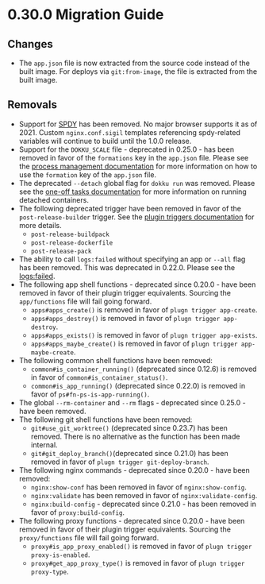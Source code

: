 # 0.30.0 Migration Guide

## Changes

- The `app.json` file is now extracted from the source code instead of the built image. For deploys via `git:from-image`, the file is extracted from the built image.

## Removals

- Support for [SPDY](https://en.wikipedia.org/wiki/SPDY) has been removed. No major browser supports it as of 2021. Custom `nginx.conf.sigil` templates referencing spdy-related variables will continue to build until the 1.0.0 release.
- Support for the `DOKKU_SCALE` file - deprecated in 0.25.0 - has been removed in favor of the `formations` key in the `app.json` file. Please see the [process management documentation](/docs/processes/process-management.md#manually-managing-process-scaling) for more information on how to use the `formation` key of the `app.json` file.
- The deprecated `--detach` global flag for `dokku run` was removed. Please see the [one-off tasks documentation](/docs/processes/one-off-tasks.md#running-a-detached-container) for more information on running detached containers.
- The following deprecated trigger have been removed in favor of the `post-release-builder` trigger. See the [plugin triggers documentation](https://dokku.com/docs/development/plugin-triggers/#post-release-builder) for more details.
    - `post-release-buildpack`
    - `post-release-dockerfile`
    - `post-release-pack`
- The ability to call `logs:failed` without specifying an app or `--all` flag has been removed. This was deprecated in 0.22.0. Please see the [logs:failed](/docs/deployment/logs.md#failed-deploy-logs).
- The following app shell functions - deprecated since 0.20.0 - have been removed in favor of their plugin trigger equivalents. Sourcing the `app/functions` file will fail going forward.
    - `apps#apps_create()` is removed in favor of `plugn trigger app-create`.
    - `apps#apps_destroy()` is removed in favor of `plugn trigger app-destroy`.
    - `apps#apps_exists()` is removed in favor of `plugn trigger app-exists`.
    - `apps#apps_maybe_create()` is removed in favor of `plugn trigger app-maybe-create`.
- The following common shell functions have been removed:
    - `common#is_container_running()` (deprecated since 0.12.6) is removed in favor of `common#is_container_status()`.
    - `common#is_app_running()` (deprecated since 0.22.0) is removed in favor of `ps#fn-ps-is-app-running()`.
- The global `--rm-container` and `--rm` flags - deprecated since 0.25.0 - have been removed.
- The following git shell functions have been removed:
    - `git#use_git_worktree()` (deprecated since 0.23.7) has been removed. There is no alternative as the function has been made internal.
    - `git#git_deploy_branch()`(deprecated since 0.21.0) has been removed in favor of `plugn trigger git-deploy-branch`.
- The following nginx commands - deprecated since 0.20.0 - have been removed:
    - `nginx:show-conf` has been removed in favor of `nginx:show-config`.
    - `nginx:validate` has been removed in favor of `nginx:validate-config`.
    - `nginx:build-config` - deprecated since 0.21.0 - has been removed in favor of `proxy:build-config`.
- The following proxy functions - deprecated since 0.20.0 - have been removed in favor of their plugin trigger equivalents. Sourcing the `proxy/functions` file will fail going forward.
    - `proxy#is_app_proxy_enabled()` is removed in favor of `plugn trigger proxy-is-enabled`.
    - `proxy#get_app_proxy_type()` is removed in favor of `plugn trigger proxy-type`.
